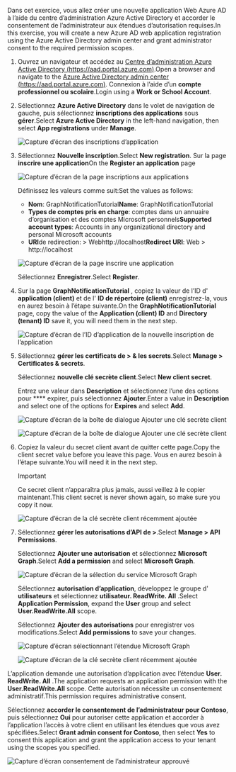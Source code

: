 <!-- markdownlint-disable MD002 MD041 -->

<span data-ttu-id="ccc78-101">Dans cet exercice, vous allez créer une nouvelle application Web Azure AD à l’aide du centre d’administration Azure Active Directory et accorder le consentement de l’administrateur aux étendues d’autorisation requises.</span><span class="sxs-lookup"><span data-stu-id="ccc78-101">In this exercise, you will create a new Azure AD web application registration using the Azure Active Directory admin center and grant administrator consent to the required permission scopes.</span></span>

1. <span data-ttu-id="ccc78-102">Ouvrez un navigateur et accédez au [Centre d’administration Azure Active Directory (https://aad.portal.azure.com)](https://aad.portal.azure.com).</span><span class="sxs-lookup"><span data-stu-id="ccc78-102">Open a browser and navigate to the [Azure Active Directory admin center (https://aad.portal.azure.com)](https://aad.portal.azure.com).</span></span> <span data-ttu-id="ccc78-103">Connexion à l’aide d’un **compte professionnel ou scolaire**.</span><span class="sxs-lookup"><span data-stu-id="ccc78-103">Login using a **Work or School Account**.</span></span>

1. <span data-ttu-id="ccc78-104">Sélectionnez **Azure Active Directory** dans le volet de navigation de gauche, puis sélectionnez **inscriptions des applications** sous **gérer**.</span><span class="sxs-lookup"><span data-stu-id="ccc78-104">Select **Azure Active Directory** in the left-hand navigation, then select **App registrations** under **Manage**.</span></span>

    ![Capture d’écran des inscriptions d’application](./images/aad-portal-home.png)

1. <span data-ttu-id="ccc78-106">Sélectionnez **Nouvelle inscription**.</span><span class="sxs-lookup"><span data-stu-id="ccc78-106">Select **New registration**.</span></span> <span data-ttu-id="ccc78-107">Sur la page **inscrire une application**</span><span class="sxs-lookup"><span data-stu-id="ccc78-107">On the **Register an application** page</span></span>

    ![Capture d’écran de la page inscriptions aux applications](./images/aad-portal-newapp.png)

    <span data-ttu-id="ccc78-109">Définissez les valeurs comme suit:</span><span class="sxs-lookup"><span data-stu-id="ccc78-109">Set the values as follows:</span></span>

    - <span data-ttu-id="ccc78-110">**Nom**: GraphNotificationTutorial</span><span class="sxs-lookup"><span data-stu-id="ccc78-110">**Name**: GraphNotificationTutorial</span></span>
    - <span data-ttu-id="ccc78-111">**Types de comptes pris en charge**: comptes dans un annuaire d’organisation et des comptes Microsoft personnels</span><span class="sxs-lookup"><span data-stu-id="ccc78-111">**Supported account types**: Accounts in any organizational directory and personal Microsoft accounts</span></span>
    - <span data-ttu-id="ccc78-112">**URI**de redirection: > Webhttp://localhost</span><span class="sxs-lookup"><span data-stu-id="ccc78-112">**Redirect URI**: Web > http://localhost</span></span>

    ![Capture d’écran de la page inscrire une application](./images/aad-portal-newapp-01.png)

    <span data-ttu-id="ccc78-114">Sélectionnez **Enregistrer**.</span><span class="sxs-lookup"><span data-stu-id="ccc78-114">Select **Register**.</span></span>

1. <span data-ttu-id="ccc78-115">Sur la page **GraphNotificationTutorial** , copiez la valeur de l’ID d' **application (client)** et de l' **ID de répertoire (client)** enregistrez-la, vous en aurez besoin à l’étape suivante.</span><span class="sxs-lookup"><span data-stu-id="ccc78-115">On the **GraphNotificationTutorial** page, copy the value of the **Application (client) ID** and **Directory (tenant) ID** save it, you will need them in the next step.</span></span>

    ![Capture d’écran de l’ID d’application de la nouvelle inscription de l’application](./images/aad-portal-newapp-details.png)

1. <span data-ttu-id="ccc78-117">Sélectionnez **gérer les certificats de > & les secrets**.</span><span class="sxs-lookup"><span data-stu-id="ccc78-117">Select **Manage > Certificates & secrets**.</span></span> 

    <span data-ttu-id="ccc78-118">Sélectionnez **nouvelle clé secrète client**.</span><span class="sxs-lookup"><span data-stu-id="ccc78-118">Select **New client secret**.</span></span>

    <span data-ttu-id="ccc78-119">Entrez une valeur dans **Description** et sélectionnez l’une des options pour \*\*\*\* expirer, puis sélectionnez **Ajouter**.</span><span class="sxs-lookup"><span data-stu-id="ccc78-119">Enter a value in **Description** and select one of the options for **Expires** and select **Add**.</span></span>

    ![Capture d’écran de la boîte de dialogue Ajouter une clé secrète client](./images/aad-portal-newapp-secret.png)

    ![Capture d’écran de la boîte de dialogue Ajouter une clé secrète client](./images/aad-portal-newapp-secret-02.png)

1. <span data-ttu-id="ccc78-122">Copiez la valeur du secret client avant de quitter cette page.</span><span class="sxs-lookup"><span data-stu-id="ccc78-122">Copy the client secret value before you leave this page.</span></span> <span data-ttu-id="ccc78-123">Vous en aurez besoin à l’étape suivante.</span><span class="sxs-lookup"><span data-stu-id="ccc78-123">You will need it in the next step.</span></span>

    > [!IMPORTANT]
    > <span data-ttu-id="ccc78-124">Ce secret client n’apparaîtra plus jamais, aussi veillez à le copier maintenant.</span><span class="sxs-lookup"><span data-stu-id="ccc78-124">This client secret is never shown again, so make sure you copy it now.</span></span>

    ![Capture d’écran de la clé secrète client récemment ajoutée](./images/aad-portal-newapp-secret-03.png)

1. <span data-ttu-id="ccc78-126">Sélectionnez **gérer les autorisations d’API de >**.</span><span class="sxs-lookup"><span data-stu-id="ccc78-126">Select **Manage > API Permissions**.</span></span>

    <span data-ttu-id="ccc78-127">Sélectionnez **Ajouter une autorisation** et sélectionnez **Microsoft Graph**.</span><span class="sxs-lookup"><span data-stu-id="ccc78-127">Select **Add a permission** and select **Microsoft Graph**.</span></span>

    ![Capture d’écran de la sélection du service Microsoft Graph](./images/aad-portal-newapp-graphscope.png)

    <span data-ttu-id="ccc78-129">Sélectionnez **autorisation d’application**, développez le groupe d' **utilisateurs** et sélectionnez **utilisateur. ReadWrite. All** .</span><span class="sxs-lookup"><span data-stu-id="ccc78-129">Select **Application Permission**, expand the **User** group and select **User.ReadWrite.All** scope.</span></span>

    <span data-ttu-id="ccc78-130">Sélectionnez **Ajouter des autorisations** pour enregistrer vos modifications.</span><span class="sxs-lookup"><span data-stu-id="ccc78-130">Select **Add permissions** to save your changes.</span></span>

    ![Capture d’écran sélectionnant l’étendue Microsoft Graph](./images/aad-portal-newapp-graphscope-02.png)

    ![Capture d’écran de la clé secrète client récemment ajoutée](./images/aad-portal-newapp-graphscope-03.png)

<span data-ttu-id="ccc78-133">L’application demande une autorisation d’application avec l’étendue **User. ReadWrite. All** .</span><span class="sxs-lookup"><span data-stu-id="ccc78-133">The application requests an application permission with the **User.ReadWrite.All** scope.</span></span> <span data-ttu-id="ccc78-134">Cette autorisation nécessite un consentement administratif.</span><span class="sxs-lookup"><span data-stu-id="ccc78-134">This permission requires administrative consent.</span></span>

<span data-ttu-id="ccc78-135">Sélectionnez **accorder le consentement de l’administrateur pour Contoso**, puis sélectionnez **Oui** pour autoriser cette application et accorder à l’application l’accès à votre client en utilisant les étendues que vous avez spécifiées.</span><span class="sxs-lookup"><span data-stu-id="ccc78-135">Select **Grant admin consent for Contoso**, then select **Yes** to consent this application and grant the application access to your tenant using the scopes you specified.</span></span>

![Capture d’écran consentement de l’administrateur approuvé](./images/aad-portal-newapp-graphscope-04.png)

